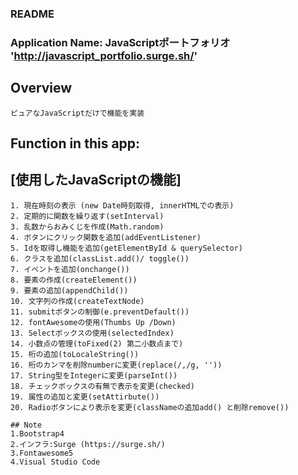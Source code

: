 ### README
### Application Name: JavaScriptポートフォリオ   'http://javascript_portfolio.surge.sh/'

## Overview
```
ピュアなJavaScriptだけで機能を実装
```

## Function in this app:
## [使用したJavaScriptの機能]
```
1. 現在時刻の表示 (new Date時刻取得, innerHTMLでの表示)
2. 定期的に関数を繰り返す(setInterval)
3. 乱数からおみくじを作成(Math.random)
4. ボタンにクリック関数を追加(addEventListener)
5. Idを取得し機能を追加(getElementById & querySelector)
6. クラスを追加(classList.add()/ toggle())
7. イベントを追加(onchange())
8. 要素の作成(createElement())
9. 要素の追加(appendChild())
10. 文字列の作成(createTextNode)
11. submitボタンの制御(e.preventDefault())
12. fontAwesomeの使用(Thumbs Up /Down)
13. Selectボックスの使用(selectedIndex)
14. 小数点の管理(toFixed(2) 第二小数点まで)
15. 桁の追加(toLocaleString())
16. 桁のカンマを削除numberに変更(replace(/,/g, ''))
17. String型をIntegerに変更(parseInt())
18. チェックボックスの有無で表示を変更(checked)
19. 属性の追加と変更(setAttirbute())
20. Radioボタンにより表示を変更(classNameの追加add() と削除remove())
```


```
## Note
1.Bootstrap4
2.インフラ:Surge (https://surge.sh/)
3.Fontawesome5
4.Visual Studio Code
  ```
